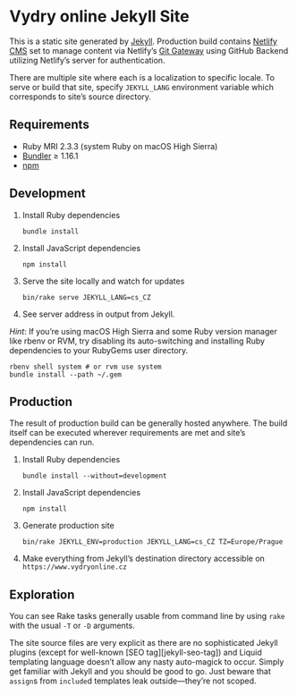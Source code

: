 Vydry online Jekyll Site
========================

This is a static site generated by [Jekyll][jekyll]. Production build contains [Netlify CMS][netlify-cms] set to manage content via Netlify’s [Git Gateway][git-gateway] using GitHub Backend utilizing Netlify’s server for authentication.

There are multiple site where each is a localization to specific locale. To serve or build that site, specify `JEKYLL_LANG` environment variable which corresponds to site’s source directory.

Requirements
------------

* Ruby MRI 2.3.3 (system Ruby on macOS High Sierra)
* [Bundler][bundler] ≥ 1.16.1
* [npm][npm]

Development
-----------

1. Install Ruby dependencies

       bundle install

2. Install JavaScript dependencies

       npm install

3. Serve the site locally and watch for updates

       bin/rake serve JEKYLL_LANG=cs_CZ

4. See server address in output from Jekyll.

*Hint*: If you’re using macOS High Sierra and some Ruby version manager like rbenv or RVM, try disabling its auto-switching and installing Ruby dependencies to your RubyGems user directory.

    rbenv shell system # or rvm use system
    bundle install --path ~/.gem

Production
----------

The result of production build can be generally hosted anywhere. The build itself can be executed wherever requirements are met and site’s dependencies can run.

1. Install Ruby dependencies

       bundle install --without=development

2. Install JavaScript dependencies

       npm install

3. Generate production site

       bin/rake JEKYLL_ENV=production JEKYLL_LANG=cs_CZ TZ=Europe/Prague

4. Make everything from Jekyll’s destination directory accessible
   on `https://www.vydryonline.cz`

Exploration
-----------

You can see Rake tasks generally usable from command line by using `rake` with the usual `-T` or `-D` arguments.

The site source files are very explicit as there are no sophisticated Jekyll plugins (except for well-known [SEO tag][jekyll-seo-tag]) and Liquid templating language doesn’t allow any nasty auto-magick to occur. Simply get familiar with Jekyll and you should be good to go. Just beware that `assign`s from `include`d templates leak outside—they’re not scoped.


[jekyll]: https://jekyllrb.com
[netlify-cms]: https://www.netlifycms.org
[git-gateway]: https://www.netlify.com/docs/git-gateway/
[netlify-identity]: https://www.netlify.com/docs/identity/
[bundler]: https://bundler.io/#getting-started
[npm]: https://www.npmjs.com/get-npm
